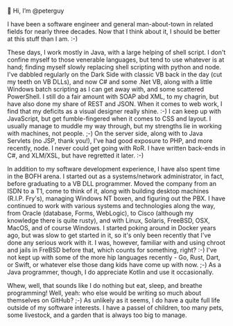 👋 Hi, I’m @peterguy

I have been a software engineer and general man-about-town in related fields for nearly three decades. Now that I think about it, I should be better at this stuff than I am. :-)

These days, I work mostly in Java, with a large helping of shell script. I don't confine myself to those venerable languages, but tend to use whatever is at hand; finding myself slowly replacing shell scripting with python and node. I've dabbled regularly on the Dark Side with classic VB back in the day (cut my teeth on VB DLLs), and now C# and some .Net VB, along with a little Windows batch scripting as I can get away with, and some scattered PowerShell. I still do a fair amount with SOAP abd XML, to my chagrin, but have also done my share of REST and JSON. When it comes to web work, I find that my deficits as a visual designer really shine. :-) I can keep up with JavaScript, but get fumble-fingered when it comes to CSS and layout. I usually manage to muddle my way through, but my strengths lie in working with machines, not people. ;-) On the server side, along with to Java Servlets (no JSP, thank you!), I've had good exposure to PHP, and more recently, node. I never could get going with RoR. I have written back-ends in C#, and XLM/XSL, but have regretted it later. :-)

In addition to my software development experience, I have also spent time in the BOFH arena. I started out as a systems/network administrator, in fact, before graduating to a VB DLL programmer. Moved the company from an ISDN to a T1, come to think of it, along with building desktop machines (R.I.P. Fry's), managing Windows NT boxen, and figuring out the PBX. I have continued to work with various systems and technologies along the way, from Oracle (database, Forms, WebLogic), to Cisco (although my knowledge there is quite rusty), and with Linux, Solaris, FreeBSD, OSX, MacOS, and of course Windows. I started poking around in Docker years ago, but was slow to get started in it, so it's only been recently that I've done any serious work with it. I was, however, familiar with and using chroot and jails in FreBSD before that, which counts for something, right? :-) I've not kept up with some of the more hip languages recently - Go, Rust, Dart, or Swift, or whatever else those dang kids have come up with now. ;-) As a Java programmer, though, I do appreciate Kotlin and use it occasionally.

Whew, well, that sounds like I do nothing but eat, sleep, and breathe programming! Well, yeah: who else would be writing so much about themselves on GitHub? ;-) As unlikely as it seems, I do have a quite full life outside of my software interests. I have a passel of children, too many pets, some livestock, and a garden that is always too big to manage.

<!---
peterguy/peterguy is a ✨ special ✨ repository because its `README.md` (this file) appears on your GitHub profile.
You can click the Preview link to take a look at your changes.
--->
